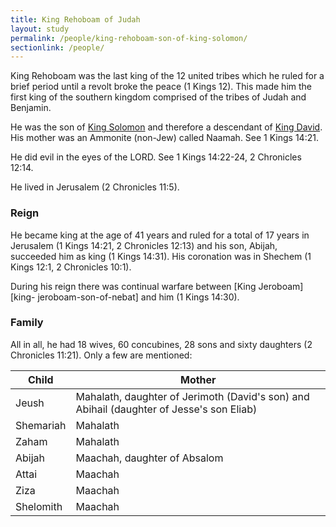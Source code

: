 ```yaml
---
title: King Rehoboam of Judah
layout: study
permalink: /people/king-rehoboam-son-of-king-solomon/
sectionlink: /people/
---
```


King Rehoboam was the last king of the 12 united tribes which he ruled for a
brief period until a revolt broke the peace (1 Kings 12). This made him the
first king of the southern kingdom comprised of the tribes of Judah and
Benjamin.

He was the son of [King Solomon][king-solomon-son-of-king-david] and therefore a
descendant of [King David][king-david-son-of-jesse]. His mother was an Ammonite
(non-Jew) called Naamah. See 1 Kings 14:21.

He did evil in the eyes of the LORD. See 1 Kings 14:22-24, 2 Chronicles 12:14.

He lived in Jerusalem (2 Chronicles 11:5).

### Reign

He became king at the age of 41 years and ruled for a total of 17 years in
Jerusalem (1 Kings 14:21, 2 Chronicles 12:13) and his son, Abijah, succeeded him
as king (1 Kings 14:31). His coronation was in Shechem (1 Kings 12:1, 2
Chronicles 10:1).

During his reign there was continual warfare between [King Jeroboam][king-
jeroboam-son-of-nebat] and him (1 Kings 14:30).

### Family

All in all, he had 18 wives, 60 concubines, 28 sons and sixty daughters (2
Chronicles 11:21). Only a few are mentioned:

| Child       | Mother                    |
| ----------- | --------------------------|
| Jeush       | Mahalath, daughter of Jerimoth (David's son) and Abihail (daughter of Jesse's son Eliab) |
| Shemariah   | Mahalath |
| Zaham       | Mahalath |
| Abijah      | Maachah, daughter of Absalom |
| Attai       | Maachah |
| Ziza        | Maachah |
| Shelomith   | Maachah |

[king-david-son-of-jesse]: /people/king-david-son-of-jesse/
[king-jeroboam-son-of-nebat]: /people/king-jeroboam-son-of-nebat/
[king-solomon-son-of-king-david]: /people/king-solomon-son-of-king-david/
